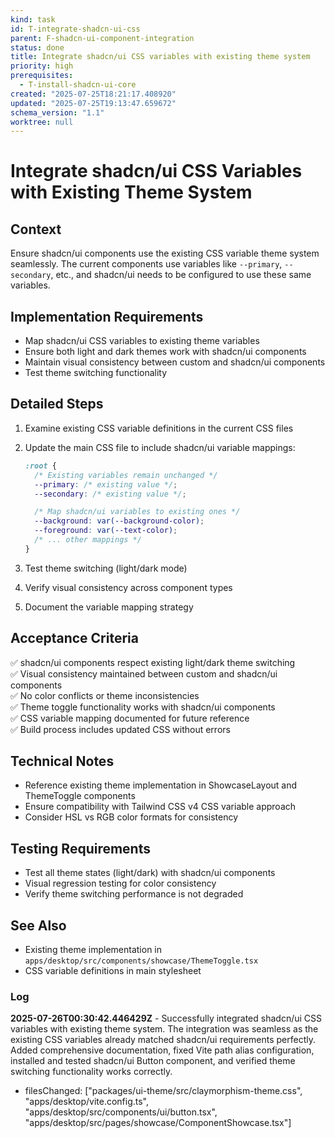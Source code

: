 ```yaml
---
kind: task
id: T-integrate-shadcn-ui-css
parent: F-shadcn-ui-component-integration
status: done
title: Integrate shadcn/ui CSS variables with existing theme system
priority: high
prerequisites:
  - T-install-shadcn-ui-core
created: "2025-07-25T18:21:17.408920"
updated: "2025-07-25T19:13:47.659672"
schema_version: "1.1"
worktree: null
---
```


# Integrate shadcn/ui CSS Variables with Existing Theme System

## Context

Ensure shadcn/ui components use the existing CSS variable theme system seamlessly. The current components use variables like `--primary`, `--secondary`, etc., and shadcn/ui needs to be configured to use these same variables.

## Implementation Requirements

- Map shadcn/ui CSS variables to existing theme variables
- Ensure both light and dark themes work with shadcn/ui components
- Maintain visual consistency between custom and shadcn/ui components
- Test theme switching functionality

## Detailed Steps

1. Examine existing CSS variable definitions in the current CSS files
2. Update the main CSS file to include shadcn/ui variable mappings:

   ```css
   :root {
     /* Existing variables remain unchanged */
     --primary: /* existing value */;
     --secondary: /* existing value */;

     /* Map shadcn/ui variables to existing ones */
     --background: var(--background-color);
     --foreground: var(--text-color);
     /* ... other mappings */
   }
   ```

3. Test theme switching (light/dark mode)
4. Verify visual consistency across component types
5. Document the variable mapping strategy

## Acceptance Criteria

✅ shadcn/ui components respect existing light/dark theme switching  
✅ Visual consistency maintained between custom and shadcn/ui components  
✅ No color conflicts or theme inconsistencies  
✅ Theme toggle functionality works with shadcn/ui components  
✅ CSS variable mapping documented for future reference  
✅ Build process includes updated CSS without errors

## Technical Notes

- Reference existing theme implementation in ShowcaseLayout and ThemeToggle components
- Ensure compatibility with Tailwind CSS v4 CSS variable approach
- Consider HSL vs RGB color formats for consistency

## Testing Requirements

- Test all theme states (light/dark) with shadcn/ui components
- Visual regression testing for color consistency
- Verify theme switching performance is not degraded

## See Also

- Existing theme implementation in `apps/desktop/src/components/showcase/ThemeToggle.tsx`
- CSS variable definitions in main stylesheet

### Log

**2025-07-26T00:30:42.446429Z** - Successfully integrated shadcn/ui CSS variables with existing theme system. The integration was seamless as the existing CSS variables already matched shadcn/ui requirements perfectly. Added comprehensive documentation, fixed Vite path alias configuration, installed and tested shadcn/ui Button component, and verified theme switching functionality works correctly.

- filesChanged: ["packages/ui-theme/src/claymorphism-theme.css", "apps/desktop/vite.config.ts", "apps/desktop/src/components/ui/button.tsx", "apps/desktop/src/pages/showcase/ComponentShowcase.tsx"]
